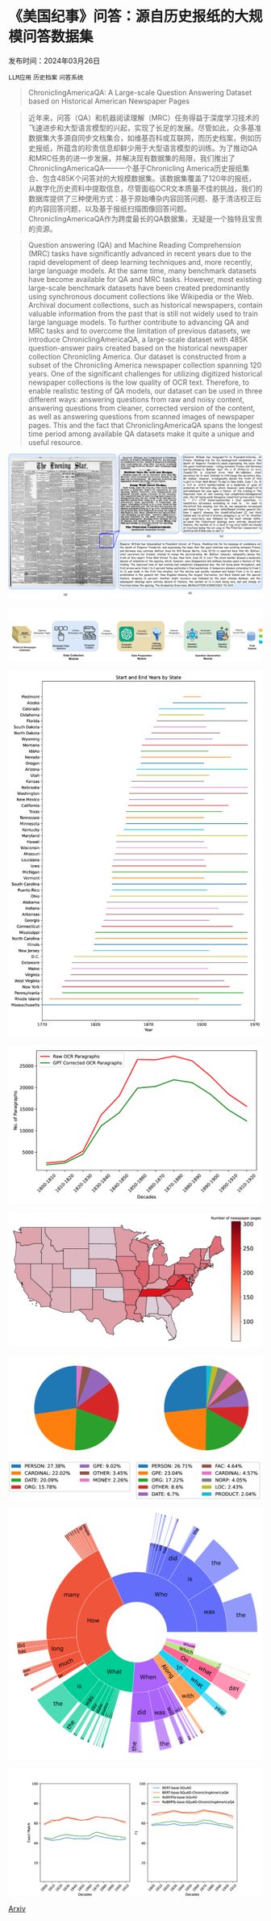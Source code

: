 # 《美国纪事》问答：源自历史报纸的大规模问答数据集

发布时间：2024年03月26日

`LLM应用` `历史档案` `问答系统`

> ChroniclingAmericaQA: A Large-scale Question Answering Dataset based on Historical American Newspaper Pages

> 近年来，问答（QA）和机器阅读理解（MRC）任务得益于深度学习技术的飞速进步和大型语言模型的兴起，实现了长足的发展。尽管如此，众多基准数据集大多源自同步文档集合，如维基百科或互联网，而历史档案，例如历史报纸，所蕴含的珍贵信息却鲜少用于大型语言模型的训练。为了推动QA和MRC任务的进一步发展，并解决现有数据集的局限，我们推出了ChroniclingAmericaQA——一个基于Chronicling America历史报纸集合、包含485K个问答对的大规模数据集。该数据集覆盖了120年的报纸，从数字化历史资料中提取信息，尽管面临OCR文本质量不佳的挑战，我们的数据库提供了三种使用方式：基于原始嘈杂内容回答问题、基于清洁校正后的内容回答问题，以及基于报纸扫描图像回答问题。ChroniclingAmericaQA作为跨度最长的QA数据集，无疑是一个独特且宝贵的资源。

> Question answering (QA) and Machine Reading Comprehension (MRC) tasks have significantly advanced in recent years due to the rapid development of deep learning techniques and, more recently, large language models. At the same time, many benchmark datasets have become available for QA and MRC tasks. However, most existing large-scale benchmark datasets have been created predominantly using synchronous document collections like Wikipedia or the Web. Archival document collections, such as historical newspapers, contain valuable information from the past that is still not widely used to train large language models. To further contribute to advancing QA and MRC tasks and to overcome the limitation of previous datasets, we introduce ChroniclingAmericaQA, a large-scale dataset with 485K question-answer pairs created based on the historical newspaper collection Chronicling America. Our dataset is constructed from a subset of the Chronicling America newspaper collection spanning 120 years. One of the significant challenges for utilizing digitized historical newspaper collections is the low quality of OCR text. Therefore, to enable realistic testing of QA models, our dataset can be used in three different ways: answering questions from raw and noisy content, answering questions from cleaner, corrected version of the content, as well as answering questions from scanned images of newspaper pages. This and the fact that ChroniclingAmericaQA spans the longest time period among available QA datasets make it quite a unique and useful resource.

![《美国纪事》问答：源自历史报纸的大规模问答数据集](../../../paper_images/2403.17859/x1.png)

![《美国纪事》问答：源自历史报纸的大规模问答数据集](../../../paper_images/2403.17859/x2.png)

![《美国纪事》问答：源自历史报纸的大规模问答数据集](../../../paper_images/2403.17859/x3.png)

![《美国纪事》问答：源自历史报纸的大规模问答数据集](../../../paper_images/2403.17859/x4.png)

![《美国纪事》问答：源自历史报纸的大规模问答数据集](../../../paper_images/2403.17859/x5.png)

![《美国纪事》问答：源自历史报纸的大规模问答数据集](../../../paper_images/2403.17859/x6.png)

![《美国纪事》问答：源自历史报纸的大规模问答数据集](../../../paper_images/2403.17859/x7.png)

![《美国纪事》问答：源自历史报纸的大规模问答数据集](../../../paper_images/2403.17859/x8.png)

[Arxiv](https://arxiv.org/abs/2403.17859)